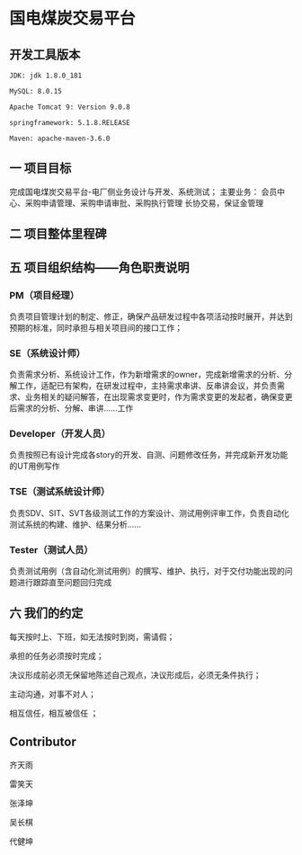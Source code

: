 # 国电煤炭交易平台

## 开发工具版本
```
JDK: jdk 1.8.0_181

MySQL: 8.0.15

Apache Tomcat 9: Version 9.0.8

springframework: 5.1.8.RELEASE

Maven: apache-maven-3.6.0
```

## 一 项目目标

完成国电煤炭交易平台-电厂侧业务设计与开发、系统测试；
主要业务：
会员中心、采购申请管理、采购申请审批、采购执行管理
长协交易，保证金管理


## 二 项目整体里程碑


## 五 项目组织结构——角色职责说明

### PM（项目经理）
负责项目管理计划的制定、修正，确保产品研发过程中各项活动按时展开，并达到预期的标准，同时承担与相关项目间的接口工作；

### SE（系统设计师）
负责需求分析、系统设计工作，作为新增需求的owner，完成新增需求的分析、分解工作，适配已有架构，在研发过程中，主持需求串讲、反串讲会议，并负责需求、业务相关的疑问解答，在出现需求变更时，作为需求变更的发起者，确保变更后需求的分析、分解、串讲……工作

### Developer（开发人员）
负责按照已有设计完成各story的开发、自测、问题修改任务，并完成新开发功能的UT用例写作

### TSE（测试系统设计师）
负责SDV、SIT、SVT各级测试工作的方案设计、测试用例评审工作，负责自动化测试系统的构建、维护、结果分析……

### Tester（测试人员）
负责测试用例（含自动化测试用例）的撰写、维护、执行，对于交付功能出现的问题进行跟踪直至问题回归完成

## 六 我们的约定
每天按时上、下班，如无法按时到岗，需请假；

承担的任务必须按时完成；

决议形成前必须无保留地陈述自己观点，决议形成后，必须无条件执行；

主动沟通，对事不对人；

相互信任，相互被信任 ；


## Contributor

齐天雨

雷笑天

张泽坤

吴长棋

代健坤